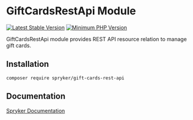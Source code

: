 # GiftCardsRestApi Module
[![Latest Stable Version](https://poser.pugx.org/spryker/gift-cards-rest-api/v/stable.svg)](https://packagist.org/packages/spryker/gift-cards-rest-api)
[![Minimum PHP Version](https://img.shields.io/badge/php-%3E%3D%208.3-8892BF.svg)](https://php.net/)

GiftCardsRestApi module provides REST API resource relation to manage gift cards.

## Installation

```
composer require spryker/gift-cards-rest-api
```

## Documentation

[Spryker Documentation](https://docs.spryker.com)
